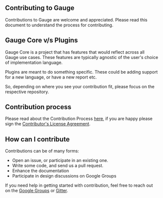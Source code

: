 ## Contributing to Gauge

Contributions to Gauge are welcome and appreciated. Please read this document to understand the process for contributing.

## Gauge Core v/s Plugins

Gauge Core is a project that has features that would reflect across all Gauge use cases. These features are typically agnostic of the user's choice of implementation language. 

Plugins are meant to do something specific. These could be adding support for a new language, or have a new report etc. 

So, depending on where you see your contribution fit, please focus on the respective repository.

## Contribution process

Please read about the Contribution Process [here](https://gauge.org/contribute.html), if you are happy please sign the [Contributor's License Agreement](https://gauge-cla.herokuapp.com/). 

## How can I contribute

Contributions can be of many forms:

- Open an issue, or participate in an existing one. 
- Write some code, and send us a pull request.
- Enhance the documentation
- Participate in design discussions on Google Groups

If you need help in getting started with contribution, feel free to reach out on the [Google Groups](https://groups.google.com/forum/#!forum/getgauge) or [Gitter](https://gitter.im/getgauge/chat).
